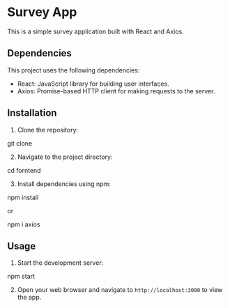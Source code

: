 # Survey App

This is a simple survey application built with React and Axios.

## Dependencies

This project uses the following dependencies:

- React: JavaScript library for building user interfaces.
- Axios: Promise-based HTTP client for making requests to the server.

## Installation

1. Clone the repository:

git clone <repository-url>


2. Navigate to the project directory:

cd forntend


3. Install dependencies using npm:

npm install

or 

npm i axios

## Usage

1. Start the development server:

npm start


2. Open your web browser and navigate to `http://localhost:3000` to view the app.